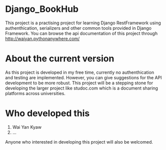 # Django_BookHub

This project is a practising project for learning Django RestFramework using authenthication, serializers and other common tools provided in Django Framework.
You can browse the api documentation of this project through http://waiyan.pythonanywhere.com/

# About the current version

As this project is developed in my free time, currently no authenthication and testing are implemented. However, you can give suggestions for the API development to be more robust. This project will be a stepping stone for developing the larger project like studoc.com which is a document sharing platforms across universities.

# Who developed this

1. Wai Yan Kyaw
2. ...

Anyone who interested in developing this project will also be welcomed.
